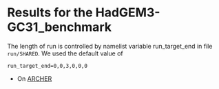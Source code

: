# Results for the HadGEM3-GC31_benchmark

The length of run is controlled by namelist variable run_target_end in file ```run/SHARED```. We used the default value of 
```
run_target_end=0,0,3,0,0,0
```


* On [ARCHER](ARCHER/README.md)
